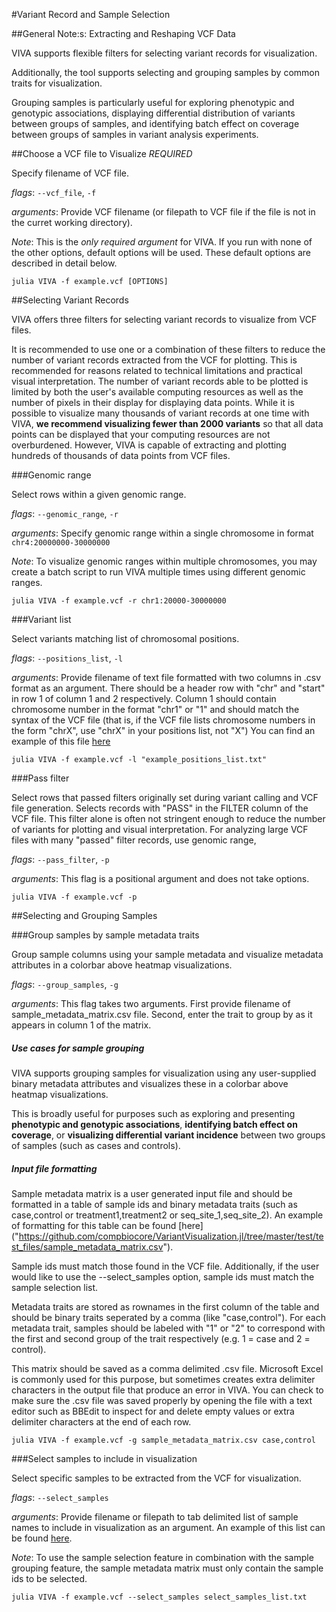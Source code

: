 #Variant Record and Sample Selection

##General Note:s: Extracting and Reshaping VCF Data

VIVA supports flexible filters for selecting variant records for visualization.

Additionally, the tool supports selecting and grouping samples by common traits for visualization.

Grouping samples is particularly useful for exploring phenotypic and genotypic associations, displaying differential distribution of variants between groups of samples, and identifying batch effect on coverage between groups of samples in variant analysis experiments.

##Choose a VCF file to Visualize *REQUIRED*

Specify filename of VCF file.

*flags*: `--vcf_file`, `-f`

*arguments*: Provide VCF filename (or filepath to VCF file if the file is not in the curret working directory).

*Note*: This is the *only required argument* for VIVA. If you run with none of the other options, default options will be used. These default options are described in detail below.

```
julia VIVA -f example.vcf [OPTIONS]
```

##Selecting Variant Records

VIVA offers three filters for selecting variant records to visualize from VCF files.

It is recommended to use one or a combination of these filters to reduce the number of variant records extracted from the VCF for plotting. This is recommended for reasons related to technical limitations and practical visual interpretation. The number of variant records able to be plotted is limited by both the user's available computing resources as well as the number of pixels in their display for displaying data points. While it is possible to visualize many thousands of variant records at one time with VIVA, **we recommend visualizing fewer than 2000 variants** so that all data points can be displayed that your computing resources are not overburdened. However, VIVA is capable of extracting and plotting hundreds of thousands of data points from VCF files.

###Genomic range

Select rows within a given genomic range.

*flags*: `--genomic_range`, `-r`

*arguments*: Specify genomic range within a single chromosome in format `chr4:20000000-30000000`

*Note*: To visualize genomic ranges within multiple chromosomes, you may create a batch script to run VIVA multiple times using different genomic ranges.

```
julia VIVA -f example.vcf -r chr1:20000-30000000
```

###Variant list

Select variants matching list of chromosomal positions.

*flags*: `--positions_list`, `-l`

*arguments*: Provide filename of text file formatted with two columns in .csv format as an argument. There should be a header row with "chr" and "start" in row 1 of column 1 and 2 respectively. Column 1 should contain chromosome number in the format "chr1" or "1" and should match the syntax of the VCF file (that is, if the VCF file lists chromosome numbers in the form "chrX", use "chrX" in your positions list, not "X") You can find an example of this file [here]("[here]("https://github.com/compbiocore/VariantVisualization.jl/tree/master/test/test_files/positions_list.csv")")

```
julia VIVA -f example.vcf -l "example_positions_list.txt"
```

###Pass filter

Select rows that passed filters originally set during variant calling and VCF file generation. Selects records with "PASS" in the FILTER column of the VCF file. This filter alone is often not stringent enough to reduce the number of variants for plotting and visual interpretation. For analyzing large VCF files with many "passed" filter records, use genomic range,

*flags*: `--pass_filter`, `-p`

*arguments*: This flag is a positional argument and does not take options.

```
julia VIVA -f example.vcf -p
```

##Selecting and Grouping Samples

###Group samples by sample metadata traits

Group sample columns using your sample metadata and visualize metadata attributes in a colorbar above heatmap visualizations.

*flags*: `--group_samples`, `-g`

*arguments*: This flag takes two arguments. First provide filename of sample_metadata_matrix.csv file. Second, enter the trait to group by as it appears in column 1 of the matrix.

#####  Use cases for sample grouping

VIVA supports grouping samples for visualization using any user-supplied binary metadata attributes and visualizes these in a colorbar above heatmap visualizations.

This is broadly useful for purposes such as exploring and presenting **phenotypic and genotypic associations**, **identifying batch effect on coverage**, or **visualizing differential variant incidence** between two groups of samples (such as cases and controls).

##### Input file formatting

Sample metadata matrix is a user generated input file and should be formatted in a table of sample ids and binary metadata traits (such as case,control or treatment1,treatment2 or seq_site_1,seq_site_2). An example of formatting for this table can be found [here]
("https://github.com/compbiocore/VariantVisualization.jl/tree/master/test/test_files/sample_metadata_matrix.csv"). 

Sample ids must match those found in the VCF file. Additionally, if the user would like to use the --select_samples option, sample ids must match the sample selection list.

Metadata traits are stored as rownames in the first column of the table and should be binary traits seperated by a comma (like "case,control"). For each metadata trait, samples should be labeled with "1" or "2" to correspond with the first and second group of the trait respectively (e.g. 1 = case and 2 = control).

This matrix should be saved as a comma delimited .csv file. Microsoft Excel is commonly used for this purpose, but sometimes creates extra delimiter characters in the output file that produce an error in VIVA. You can check to make sure the .csv file was saved properly by opening the file with a text editor such as BBEdit to inspect for and delete empty values or extra delimiter characters at the end of each row.

```
julia VIVA -f example.vcf -g sample_metadata_matrix.csv case,control
```

###Select samples to include in visualization

Select specific samples to be extracted from the VCF for visualization.

*flags*: `--select_samples`

*arguments*: Provide filename or filepath to tab delimited list of sample names to include in visualization as an argument. An example of this list can be found [here]("https://github.com/compbiocore/VariantVisualization.jl/tree/master/test/test_files/select_samples_list.txt").

*Note*: To use the sample selection feature in combination with the sample grouping feature, the sample metadata matrix must only contain the sample ids to be selected.

```
julia VIVA -f example.vcf --select_samples select_samples_list.txt
```
